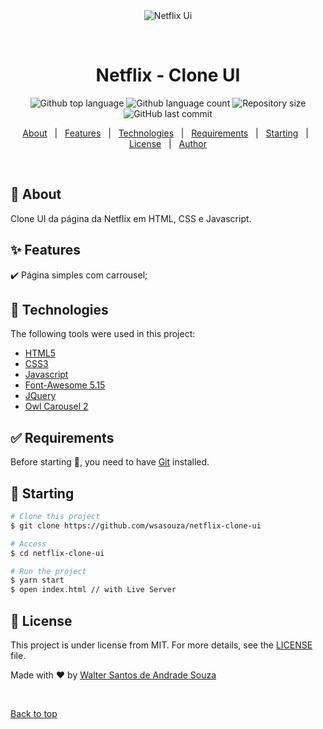 <div align="center" id="top"> 
  <img src="./assets/img/netflix-ui.gif" alt="Netflix Ui" />

&#xa0;

  <!-- <a href="https://netflixui.netlify.app">Demo</a> -->
</div>

<h1 align="center">Netflix - Clone UI</h1>

<p align="center">
  <img alt="Github top language" src="https://img.shields.io/github/languages/top/wsasouza/netflix-clone-ui?color=56BEB8">

  <img alt="Github language count" src="https://img.shields.io/github/languages/count/wsasouza/netflix-clone-ui?color=56BEB8">

  <img alt="Repository size" src="https://img.shields.io/github/repo-size/wsasouza/netflix-clone-ui?color=56BEB8">

  <img alt="GitHub last commit" src="https://img.shields.io/github/last-commit/wsasouza/netflix-clone-ui?color=56BEB8">  
</p>

<p align="center">
  <a href="#dart-about">About</a> &#xa0; | &#xa0; 
  <a href="#sparkles-features">Features</a> &#xa0; | &#xa0;
  <a href="#rocket-technologies">Technologies</a> &#xa0; | &#xa0;
  <a href="#white_check_mark-requirements">Requirements</a> &#xa0; | &#xa0;
  <a href="#checkered_flag-starting">Starting</a> &#xa0; | &#xa0;
  <a href="#memo-license">License</a> &#xa0; | &#xa0;
  <a href="https://github.com/wsasouza" target="_blank">Author</a>
</p>

<br>

## :dart: About

Clone UI da página da Netflix em HTML, CSS e Javascript.

## :sparkles: Features

:heavy_check_mark: Página simples com carrousel;

## :rocket: Technologies

The following tools were used in this project:

- [HTML5](https://developer.mozilla.org/pt-BR/docs/Web/HTML)
- [CSS3](https://developer.mozilla.org/pt-BR/docs/Web/CSS)
- [Javascript](https://developer.mozilla.org/pt-BR/docs/Web/JavaScript)
- [Font-Awesome 5.15](https://fontawesome.com/v5.15/icons?d=gallery&p=2)
- [JQuery](https://jquery.com/)
- [Owl Carousel 2](https://owlcarousel2.github.io/OwlCarousel2/)

## :white_check_mark: Requirements

Before starting :checkered_flag:, you need to have [Git](https://git-scm.com) installed.

## :checkered_flag: Starting

```bash
# Clone this project
$ git clone https://github.com/wsasouza/netflix-clone-ui

# Access
$ cd netflix-clone-ui

# Run the project
$ yarn start
$ open index.html // with Live Server

```

## :memo: License

This project is under license from MIT. For more details, see the [LICENSE](LICENSE.md) file.

Made with :heart: by <a href="https://github.com/wsasouza" target="_blank">Walter Santos de Andrade Souza</a>

&#xa0;

<a href="#top">Back to top</a>
